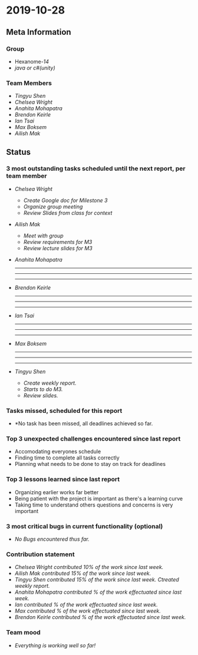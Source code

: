 # 2019-10-28

## Meta Information

### Group

 * Hexanome-*14*
 * *java or c#(unity)*

### Team Members

 * *Tingyu Shen*
 * *Chelsea Wright*
 * *Anahita Mohapatra*
 * *Brendon Keirle*
 * *Ian Tsai*
 * *Max Boksem*
 * *Ailish Mak*

## Status

### 3 most outstanding tasks scheduled until the next report, per team member

 * *Chelsea Wright*
   * *Create Google doc for Milestone 3*
   * *Organize group meeting*
   * *Review Slides from class for context*
   
   
 * *Ailish Mak*
   * *Meet with group*
   * *Review requirements for M3*
   * *Review lecture slides for M3*
 
 
 * *Anahita Mohapatra*
   * **
   * **
   * **
 
 * *Brendon Keirle*
   * **
   * **
   * **
 
 
 * *Ian Tsai*
   * **
   * **
   * **


 * *Max Boksem*
   * **
   * **
   * **
 
 
 * *Tingyu Shen*
   * *Create weekly report.*
   * *Starts to do M3.*
   * *Review slides.*



### Tasks missed, scheduled for this report

 * *No task has been missed, all deadlines achieved so far.

### Top 3 unexpected challenges encountered since last report

 * Accomodating everyones schedule
 * Finding time to complete all tasks correctly
 * Planning what needs to be done to stay on track for deadlines
 

### Top 3 lessons learned since last report

   * Organizing earlier works far better
   * Being patient with the project is important as there's a learning curve
   * Taking time to understand others questions and concerns is very important 

### 3 most critical bugs in current functionality (optional)

 * *No Bugs encountered thus far.*

### Contribution statement

 * *Chelsea Wright contributed 10% of the work since last week.*
 * *Ailish Mak contributed 15% of the work since last week.*
 * *Tingyu Shen contributed 15% of the work since last week. Ctreated weekly report.*
 * *Anahita Mohapatra contributed % of the work effectuated since last week.*
 * *Ian contributed % of the work effectuated since last week.*
 * *Max contributed % of the work effectuated since last week.*
 * *Brendon Keirle contributed % of the work effectuated since last week.*

### Team mood

 * *Everything is working well so far!*
